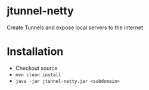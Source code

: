 # jtunnel-netty
Create Tunnels and expose local servers to the internet

# Installation
* Checkout source
* `mvn clean install`
* `java -jar jtunnel-netty.jar <subdomain> `
